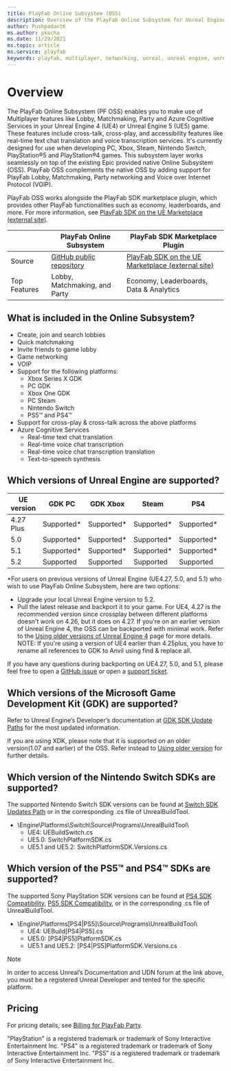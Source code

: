 ```yaml
---
title: PlayFab Online Subsystem (OSS)
description: Overview of the PlayFab Online Subsystem for Unreal Engine
author: PushpadantK
ms.author: pkacha
ms.date: 11/29/2021
ms.topic: article
ms.service: playfab
keywords: playfab, multiplayer, networking, unreal, unreal engine, unreal engine 4, unreal engine 5, ue4, ue5, middleware
---
```


# Overview

The PlayFab Online Subsystem (PF OSS) enables you to make use of Multiplayer features like Lobby, Matchmaking, Party and Azure Cognitive Services in your Unreal Engine 4 (UE4) or Unreal Engine 5 (UE5) game. These features include cross-talk, cross-play, and accessibility features like real-time text chat translation and voice transcription services. It's currently designed for use when developing PC, Xbox, Steam, Nintendo Switch, PlayStation®5 and PlayStation®4 games. This subsystem layer works seamlessly on top of the existing Epic provided native Online Subsystem (OSS). PlayFab OSS complements the native OSS by adding support for PlayFab Lobby, Matchmaking, Party networking and Voice over Internet Protocol (VOIP).

PlayFab OSS works alongside the PlayFab SDK marketplace plugin, which provides other PlayFab functionalities such as economy, leaderboards, and more. For more information, see [PlayFab SDK on the UE Marketplace (external site)](https://www.unrealengine.com/marketplace/product/playfab-sdk).

|    | PlayFab Online Subsystem | PlayFab SDK Marketplace Plugin    |
|--------------|-------------|-------------|
| Source  | [GitHub public repository](https://github.com/PlayFab/PlayFabMultiplayerUnreal) |  [PlayFab SDK on the UE Marketplace (external site)](https://www.unrealengine.com/marketplace/product/playfab-sdk)  |
| Top Features | Lobby, Matchmaking, and Party | Economy, Leaderboards, Data & Analytics |

## What is included in the Online Subsystem?

- Create, join and search lobbies
- Quick matchmaking
- Invite friends to game lobby
- Game networking
- VOIP
- Support for the following platforms:
  - Xbox Series X GDK
  - PC GDK
  - Xbox One GDK
  - PC Steam
  - Nintendo Switch
  - PS5™ and PS4™
- Support for cross-play & cross-talk across the above platforms
- Azure Cognitive Services
  - Real-time text chat translation
  - Real-time voice chat transcription
  - Real-time voice chat transcription translation
  - Text-to-speech synthesis

## Which versions of Unreal Engine are supported?

| UE version   | GDK PC      | GDK Xbox    | Steam       | PS4         | PS5         | Switch      |
|--------------|-------------|-------------|-------------|-------------|-------------|-------------|
| 4.27 Plus    | Supported*   | Supported*   | Supported*   | Supported*   | Supported*   | Supported*   |
| 5.0          | Supported*   | Supported*   | Supported*   | Supported*   | Supported*   | Supported*   |
| 5.1          | Supported*   | Supported*   | Supported*   | Supported*   | Supported*   | Supported*   |
| 5.2          | Supported   | Supported   | Supported   | Supported   | Supported   | Supported   |


*For users on previous versions of Unreal Engine (UE4.27, 5.0, and 5.1) who wish to use PlayFab Online Subsystem, here are two options:
- Upgrade your local Unreal Engine version to 5.2.
- Pull the latest release and backport it to your game.
For UE4, 4.27 is the recommended version since crossplay between different platforms doesn't work on 4.26, but it does on 4.27. If you're on an earlier version of Unreal Engine 4, the OSS can be backported with minimal work. Refer to the [Using older versions of Unreal Engine 4](party-unreal-engine-using-older-versions.md) page for more details.
NOTE: If you're using a version of UE4 earlier than 4.25plus, you have to rename all references to GDK to Anvil using find & replace all.

If you have any questions during backporting on UE4.27, 5.0, and 5.1, please feel free to open a [GitHub issue](https://github.com/PlayFab/PlayFabMultiplayerUnreal/issues/new) or open a [support ticket](https://playfab.com/contact/).

## Which versions of the Microsoft Game Development Kit (GDK) are supported?

Refer to Unreal Engine’s Developer’s documentation at [GDK SDK Update Paths](https://udn.unrealengine.com/s/article/GDK-SDK-Updates-Path) for the most updated information.

If you are using XDK, please note that it is supported on an older version(1.07 and earlier) of the OSS. Refer instead to [Using older version](party-unreal-engine-using-older-versions.md) for further details.

## Which version of the Nintendo Switch SDKs are supported?

The supported Nintendo Switch SDK versions can be found at [Switch SDK Updates Path](https://udn.unrealengine.com/s/article/Switch-SDK-Updates-Path) or in the corresponding .cs file of UnrealBuildTool.
  - \Engine\Platforms\Switch\Source\Programs\UnrealBuildTool\
    - UE4: UEBuildSwitch.cs
    - UE5.0: SwitchPlatformSDK.cs
    - UE5.1 and UE5.2: SwitchPlatformSDK.Versions.cs
      
## Which version of the PS5™ and PS4™ SDKs are supported?

The supported Sony PlayStation SDK versions can be found at [PS4 SDK Compatibility](https://udn.unrealengine.com/s/article/PS4-SDK-Compatibility), [PS5 SDK Compatibility](https://udn.unrealengine.com/s/article/Switch-SDK-Updates-Path), or in the corresponding .cs file of UnrealBuildTool.
  - \Engine\Platforms\[PS4|PS5]\Source\Programs\UnrealBuildTool\
    - UE4: UEBuild[PS4|PS5].cs
    - UE5.0: [PS4|PS5]PlatformSDK.cs
    - UE5.1 and UE5.2: [PS4|PS5]PlatformSDK.Versions.cs
      
>[!NOTE]
> In order to access Unreal’s Documentation and UDN forum at the link above, you must be a registered Unreal Developer and tented for the specific platform.

## Pricing

For pricing details, see [Billing for PlayFab Party](pricing.md).

"PlayStation" is a registered trademark or trademark of Sony Interactive Entertainment Inc.
"PS4" is a registered trademark or trademark of Sony Interactive Entertainment Inc.
"PS5" is a registered trademark or trademark of Sony Interactive Entertainment Inc.

